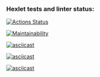 ### Hexlet tests and linter status:
[![Actions Status](https://github.com/ButMaxim/python-project-49/actions/workflows/hexlet-check.yml/badge.svg)](https://github.com/ButMaxim/python-project-49/actions)

[![Maintainability](https://api.codeclimate.com/v1/badges/25f15ad33441ef6c9cea/maintainability)](https://codeclimate.com/github/ButMaxim/python-project-49/maintainability)

[![asciicast](https://asciinema.org/a/622536.svg)](https://asciinema.org/a/622536)

[![asciicast](https://asciinema.org/a/622538.svg)](https://asciinema.org/a/622538)

[![asciicast](https://asciinema.org/a/622533.svg)](https://asciinema.org/a/622533)

